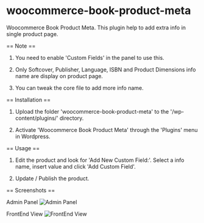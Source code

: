 # woocommerce-book-product-meta
Woocommerce Book Product Meta. This plugin help to add extra info in single product page. 

== Note ==

1. You need to enable 'Custom Fields' in the panel to use this.

2. Only Softcover, Publisher, Language, ISBN and Product Dimensions info name are display on product page.

3. You can tweak the core file to add more info name.

== Installation ==

1. Upload the folder 'woocommerce-book-product-meta' to the '/wp-content/plugins/' directory.

2. Activate 'Woocommerce Book Product Meta' through the 'Plugins' menu in Wordpress.

== Usage ==

1. Edit the product and look for 'Add New Custom Field:'. Select a info name, insert value and click 'Add Custom Field'.

2. Update / Publish the product.

== Screenshots ==

Admin Panel
![Admin Panel](https://user-images.githubusercontent.com/46412369/113088840-045d6780-9219-11eb-996e-2b66df467639.png)

FrontEnd View
![FrontEnd View](https://user-images.githubusercontent.com/46412369/116802109-e4d09c00-ab42-11eb-9f30-9d916e30d8ae.png)
